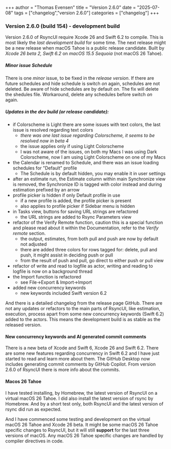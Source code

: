 +++
author = "Thomas Evensen"
title = "Version 2.6.0"
date = "2025-07-08"
tags = ["changelog","version 2.6.0"]
categories = ["changelog"]
+++

### Version 2.6.0 (build 154) - development build 

Version 2.6.0 of RsyncUI require Xcode 26 and Swift 6.2 to compile. This is most likely the *last development build* for some time. The next release might be a new release when macOS Tahoe is a public release candidate. Built by *Xcode 26 beta 2, Swift 6.2* on *macOS 15.5 Sequoia* (not macOS 26 Tahoe). 

##### Minor issue Schedule

There is one *minor* issue, to be fixed in the *release version*. If there are future schedules and hide schedule is switch *on* again, schedules are not deleted. Be aware of hide schedules are by default *on*. The fix will delete the shedules file. Workaround, delete any schedules before switch *on* again.

##### Updates in the dev build (or release candidate):

- if Colorscheme is Light there are some issues with text colors, the last issue is resolved regarding text colors
    - *there was one last issue regarding Colorscheme, it seems to be resolved now in beta 4*
    - the issue applies only if using Light Colorscheme
    - I was not aware of the issues, on both my Macs I was using Dark Colorscheme, now I am using Light Colorscheme on one of my Macs
- the Calendar is renamed to Schedule, and there was an issue loading schedules for "Default" profile
    - The Schedule is by default hidden, you may enable it in user settings
- after an estimate run, the Estimate column within main Synchronize view is removed, the Synchronize ID is tagged with color instead and during estimation prefixed by an arrow
- profile picker is hidden if only Default profile in use
    - if a new profile is added, the profile picker is present
    - also applies to profile picker if Sidebar menu is hidden
- in Tasks view, buttons for saving URL strings are refactored
    - the URL strings are added to Rsync Parameters view
- refactor of the Verify Remote function, caution this is a special function and please read about it within the Documentation,  refer to the *Verify remote* section.
    - the output, estimates, from both pull and push are now by default not adjusted
    - there are added three colors for rows tagged for: delete, pull and push, it might assist in deciding push or pull
    - from the result of push and pull, go direct to either push or pull view
- refactor of write and read to logfile as actor, writing and reading to logfile is now on a background thread
- the Import function is refactored
    - see File->Export & Import->Import
- added new concurrency keywords
    - new keywords included Swift version 6.2

And there is a detailed changelog from the release page GitHub. There are not any updates or refactors to the main parts of RsyncUI, like estimation, execution, process apart from some new concurrency keywords (Swift 6.2) added to the actors. This means the development build is as stable as the released version. 

#### New concurrency keywords and AI generated commit comments

There is a new beta of Xcode and Swift 6, Xcode 26 and Swift 6.2. There are some new features regarding concurrency in Swift 6.2 and I have just started to read and learn more about them. The GitHub Desktop now includes generating commit comments by GitHub Copilot. From version 2.6.0 of RsyncUI there is more info about the commits. 

#### Macos 26 Tahoe

I have tested installing, by Homebrew, the latest version of RsyncUI on a virtual macOS 26 Tahoe. I did also install the latest version of rsync by Homebrew. And by a short test only, both RsyncUI and the latest version of rsync did run as expected. 

And I have commenced some testing and development on the virtual macOS 26 Tahoe and Xcode 26 beta. It might be some macOS 26 Tahoe specific changes to RsyncUI, but it will still **support**  for the last three versions of macOS. Any macOS 26 Tahoe specific changes are handled by compiler directives in code. 

